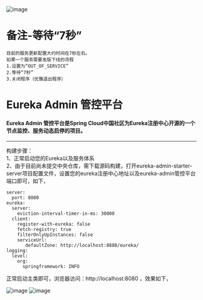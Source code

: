 ![image](https://img.shields.io/circleci/project/github/RedSparr0w/node-csgo-parser.svg)
# 备注-等待“7秒”
```
目前的服务更新配置大约时间在7秒左右。
如果一个服务需要发版下线的流程
1.设置为“OUT_OF_SERVICE”
2.等待“7秒”
3.关闭程序（优雅退出程序）
```
# Eureka Admin 管控平台
#### Eureka Admin 管控平台是Spring Cloud中国社区为Eureka注册中心开源的一个节点监控、服务动态启停的项目。
***
构建步骤：  
1、正常启动您的Eureka以及服务体系  
2、由于目前尚未提交中央仓库，需下载源码构建，打开eureka-admin-starter-server项目配置文件，设置您的eureka注册中心地址以及eureka-admin管控平台端口即可，如下，  
```
server:
  port: 8080
eureka:
  server: 
    eviction-interval-timer-in-ms: 30000
  client:
    register-with-eureka: false
    fetch-registry: true
    filterOnlyUpInstances: false
    serviceUrl:
       defaultZone: http://localhost:8888/eureka/
logging:
  level:
    org:
      springframework: INFO
```
正常启动主类即可，浏览器访问：http://localhost:8080 ，效果如下，
    

![image](https://github.com/SpringCloud/eureka-admin/blob/master/eureka-admin-sample/eureka-admin-sample-eureka-server/img/Dashboard.png)
![image](https://github.com/SpringCloud/eureka-admin/blob/master/eureka-admin-sample/eureka-admin-sample-eureka-server/img/Admin.png)
